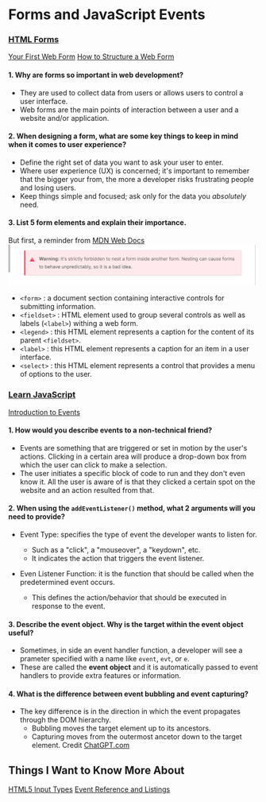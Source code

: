 # Forms and JavaScript Events


### [HTML Forms](https://developer.mozilla.org/en-US/docs/Learn/Forms)
[Your First Web Form](https://developer.mozilla.org/en-US/docs/Learn/Forms/Your_first_form)
[How to Structure a Web Form](https://developer.mozilla.org/en-US/docs/Learn/Forms/How_to_structure_a_web_form)

#### 1. Why are forms so important in web development?
- They are used to collect data from users or allows users to control a user interface.
- Web forms are the main points of interaction between a user and a website and/or application.


#### 2. When designing a form, what are some key things to keep in mind when it comes to user experience?
- Define the right set of data you want to ask your user to enter.
- Where user experience (UX) is concerned; it's important to remember that the bigger your from, the more a developer risks frustrating people and losing users.
- Keep things simple and focused; ask only for the data you *absolutely* need.

#### 3. List 5 form elements and explain their importance.
But first, a reminder from [MDN Web Docs](https://developer.mozilla.org/en-US/docs/Learn/Forms/How_to_structure_a_web_form#the_form_element)
![A warning against nesting forms inside another form](./assets/09ForbiddenFormNesting.png)

- `<form>` : a document section containing interactive controls for submitting information.
- `<fieldset>` : HTML element used to group several controls as well as labels (`<label>`) withing a web form.
- `<legend>` : this HTML element represents a caption for the content of its parent `<fieldset>`.
- `<label>` : this HTML element represents a caption for an item in a user interface.
- `<select>` : this HTML element represents a control that provides a menu of options to the user.


### [Learn JavaScript](https://developer.mozilla.org/en-US/docs/Learn/JavaScript)
[Introduction to Events](https://developer.mozilla.org/en-US/docs/Learn/JavaScript/Building_blocks/Events)

#### 1. How would you describe events to a non-technical friend?
- Events are something that are triggered or set in motion by the user's actions. Clicking in a certain area will produce a drop-down box from which the user can click to make a selection. 
- The user initiates a specific block of code to run and they don't even know it. All the user is aware of is that they clicked a certain spot on the website and an action resulted from that.

#### 2. When using the `addEventListener()` method, what 2 arguments will you need to provide?
- Event Type: specifies the type of event the developer wants to listen for. 
  * Such as a "click", a "mouseover", a "keydown", etc.
  * It indicates the action that triggers the event listener.

- Even Listener Function: it is the function that should be called when the predetermined event occurs.
  * This defines the action/behavior that should be executed in response to the event.

#### 3. Describe the event object. Why is the target within the event object useful?
- Sometimes, in side an event handler function, a developer will see a prameter specified with a name like `event`, `evt`, or `e`.
- These are called the **event object** and it is automatically passed to event handlers to provide extra features or information.

#### 4. What is the difference between event bubbling and event capturing?
- The key difference is in the direction in which the event propagates through the DOM hierarchy.
  * Bubbling moves the target element up to its ancestors.
  * Capturing moves from the outermost ancetor down to the target element.
Credit [ChatGPT.com](https://chat.openai.com/share/f247a361-3912-4521-a189-e9dc35d50d7f)



## Things I Want to Know More About
[HTML5 Input Types](https://developer.mozilla.org/en-US/docs/Learn/Forms/HTML5_input_types)
[Event Reference and Listings](https://developer.mozilla.org/en-US/docs/Web/Events)

